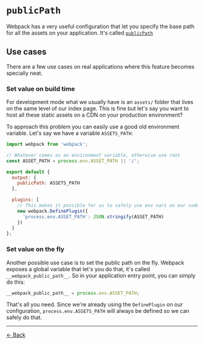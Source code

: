 [back]: https://github.com/rafaelrinaldi/til/tree/master/webpack
[webpack-public-path]: http://webpack.github.io/docs/configuration.html#output-publicpath
[webpack-gh-issue]: https://github.com/webpack/webpack/issues/443

# `publicPath`

Webpack has a very useful configuration that let you specify the base path for
all the assets on your application. It's called
[`publicPath`][webpack-public-path]

## Use cases

There are a few use cases on real applications where this feature becomes
specially neat.

### Set value on build time

For development mode what we usually have is an `assets/` folder that lives on
the same level of our index page. This is fine but let's say you want to host
all these static assets on a CDN on your production environment?

To approach this problem you can easily use a good old environment variable.
Let's say we have a variable `ASSETS_PATH`:

```js
import webpack from 'webpack';

// Whatever comes as an environment variable, otherwise use root
const ASSET_PATH = process.env.ASSET_PATH || '/';

export default {
  output: {
    publicPath: ASSETS_PATH
  },

  plugins: [
    // This makes it possible for us to safely use env vars on our code
    new webpack.DefinePlugin({
      'process.env.ASSET_PATH': JSON.stringify(ASSET_PATH)
    })
  ]
};
```

### Set value on the fly

Another possible use case is to set the public path on the fly. Webpack exposes
a global variable that let's you do that, it's called `__webpack_public_path__`.
So in your application entry point, you can simply do this:

```js
__webpack_public_path__ = process.env.ASSET_PATH;
```

That's all you need. Since we're already using the `DefinePlugin` on our
configuration, `process.env.ASSETS_PATH` will always be defined so we can safely
do that.

---

[← Back][back]
